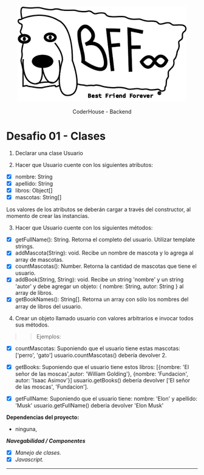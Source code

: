 
<p align="center">
  <p align="center">    
    <img src="https://github.com/JesusRamirezGamarra/signature/blob/main/public/img/Logo_Negro.png" alt="BFFs" height="250">    
  </p>
  <p align="center">
       CoderHouse - Backend
  </p>
</p>




# Desafio 01 - Clases

1) Declarar una clase Usuario

2) Hacer que Usuario cuente con los siguientes atributos:
- [X] nombre: String
- [X] apellido: String
- [X] libros: Object[]
- [X] mascotas: String[]

Los valores de los atributos se deberán cargar a través del constructor, al momento de crear las instancias.

3) Hacer que Usuario cuente con los siguientes métodos:

- [X] getFullName(): String. Retorna el completo del usuario. Utilizar template strings.
- [X] addMascota(String): void. Recibe un nombre de mascota y lo agrega al array de mascotas.
- [X] countMascotas(): Number. Retorna la cantidad de mascotas que tiene el usuario.
- [X] addBook(String, String): void. Recibe un string 'nombre' y un string 'autor' y debe agregar un objeto: { nombre: String, autor: String } al array de libros.
- [X] getBookNames(): String[]. Retorna un array con sólo los nombres del array de libros del usuario.

4) Crear un objeto llamado usuario con valores arbitrarios e invocar todos sus métodos.

>> Ejemplos:

- [X] countMascotas: Suponiendo que el usuario tiene estas mascotas: ['perro', 'gato'] usuario.countMascotas() debería devolver 2.
- [X] getBooks: Suponiendo que el usuario tiene estos libros: [{nombre: 'El señor de las moscas',autor: 'William Golding'}, {nombre: 'Fundacion', autor: 'Isaac Asimov'}] usuario.getBooks() debería devolver ['El señor de las moscas', 'Fundacion'].
- [X] getFullName: Suponiendo que el usuario tiene: nombre: 'Elon' y apellido: 'Musk' usuario.getFullName() deberia devolver 'Elon Musk'


<i class="icon-cog"></i>**Dependencias del proyecto:**

-   ninguna,


**<i class="icon-cog"> Navegabilidad / Componentes**
- [X] Manejo de clases.
- [X] Javascript.
---

